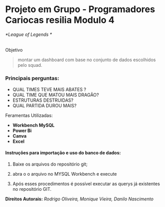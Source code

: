# **Projeto em Grupo - Programadores Cariocas resilia Modulo 4**

###### *League of Legends *

Objetivo
> montar um dashboard com base no conjunto de dados
escolhidos pelo squad.
### Principais perguntas:


- QUAL TIMES TEVE MAIS ABATES ?
- QUAL TIME QUE MATOU MAIS DRAGÃO? 
- ESTRUTURAS DESTRUIDAS?
- QUAL PARTIDA DUROU MAIS?


Feramentas Utilizadas:
- **Workbench MySQL**
- **Power Bi**
- **Canva**
- **Excel**

#### Instruções para importação e uso do banco de dados:
1.	Baixe os arquivos do repositório git;
2.	abra o o arquivo no MYSQL Workbench e execute

3.	Após esses procedimentos é possível executar as querys já existentes no repositório GIT.


**Direitos Autorais:**
*Rodrigo Oliveira, Monique Vieira, Danilo Nascimento*
